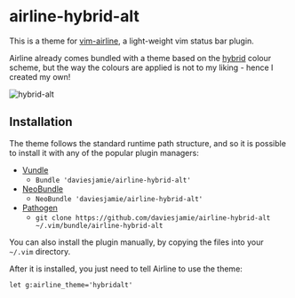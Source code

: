 airline-hybrid-alt
==================

This is a theme for
[vim-airline](https://github.com/bling/vim-airline), a light-weight vim status bar
plugin.

Airline already comes bundled with a theme based on the
[hybrid](https://github.com/w0ng/vim-hybrid) colour scheme, but the way the
colours are applied is not to my liking - hence I created my own!

![hybrid-alt](https://raw.github.com/daviesjamie/airline-hybrid-alt/master/preview.gif)


## Installation

The theme follows the standard runtime path structure, and so it is possible to
install it with any of the popular plugin managers:

- [Vundle](https://github.com/gmarik/vundle)
    - `Bundle 'daviesjamie/airline-hybrid-alt'`
- [NeoBundle](https://github.com/Shougo/neobundle.vim)
    - `NeoBundle 'daviesjamie/airline-hybrid-alt'`
- [Pathogen](https://github.com/tpope/vim-pathogen)
    -  `git clone https://github.com/daviesjamie/airline-hybrid-alt
       ~/.vim/bundle/airline-hybrid-alt`

You can also install the plugin manually, by copying the files into your
`~/.vim` directory.

After it is installed, you just need to tell Airline to use the theme:

```VimL
let g:airline_theme='hybridalt'
```
